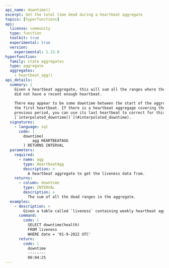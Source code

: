 ```yaml
---
api_name: downtime()
excerpt: Get the total time dead during a heartbeat aggregate
topics: [hyperfunctions]
api:
  license: community
  type: function
  toolkit: true
  experimental: true
  version:
    experimental: 1.13.0
hyperfunction:
  family: state aggregates
  type: aggregate
  aggregates:
    - heartbeat_agg()
api_details:
  summary: |
    Given a heartbeat aggregate, this will sum all the ranges where the system
    did not have a recent enough heartbeat.
    
    There may appear to be some downtime between the start of the aggregate and
    the first heartbeat. If there is a heartbeat aggregage covering the
    previous period, you can use its last heartbeat to correct for this using
    [`interpolated_downtime()`](#interpolated_downtime).
  signatures:
    - language: sql
      code: |
        downtime(
            agg HEARTBEATAGG
        ) RETURNS INTERVAL
  parameters:
    required:
      - name: agg
        type: HeartbeatAgg
        description: >
          A heartbeat aggregate to get the liveness data from.
    returns:
      - column: downtime
        type: INTERVAL
        description: >
          The sum of all the dead ranges in the aggregate.
  examples:
    - description: >
        Given a table called `liveness` containing weekly heartbeat aggregates in column `health` with timestamp column `date`, we can use the following to get the total downtime of the system during the week of Jan 9, 2022.
      command:
        code: |
          SELECT downtime(health)
          FROM liveness
          WHERE date = '01-9-2022 UTC'
      return:
        code: |
          downtime     
          --------
          00:04:25
---
```

